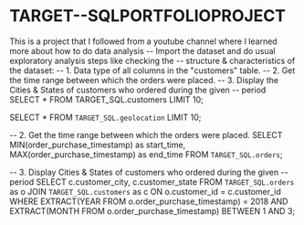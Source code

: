 # TARGET--SQLPORTFOLIOPROJECT
This is a project that I followed from a youtube channel where I learned more about how to do data analysis
-- Import the dataset and do usual exploratory analysis steps like checking the
-- structure & characteristics of the dataset:
-- 1. Data type of all columns in the "customers" table.
-- 2. Get the time range between which the orders were placed.
-- 3. Display the Cities & States of customers who ordered during the given
-- period
SELECT * FROM TARGET_SQL.customers LIMIT 10;

SELECT * FROM `TARGET_SQL.geolocation` LIMIT 10;

-- 2. Get the time range between which the orders were placed.
SELECT MIN(order_purchase_timestamp) as start_time,
MAX(order_purchase_timestamp) as end_time FROM `TARGET_SQL.orders`;

-- 3. Display Cities & States of customers who ordered during the given
-- period
SELECT c.customer_city, c.customer_state FROM `TARGET_SQL.orders` as o JOIN `TARGET_SQL.customers` as c ON o.customer_id = c.customer_id WHERE EXTRACT(YEAR FROM o.order_purchase_timestamp) = 2018 AND EXTRACT(MONTH FROM o.order_purchase_timestamp) BETWEEN 1 AND 3;
